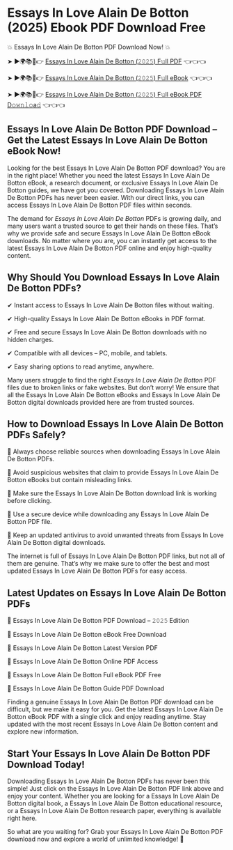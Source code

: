 # Essays In Love Alain De Botton (2025) Ebook PDF Download Free

💥 Essays In Love Alain De Botton PDF Download Now! 💥

➤ ►🌍📚📱👉 [Essays In Love Alain De Botton (𝟸𝟶𝟸𝟻) F𝚞ll PDF](https://getpdf.xyz/essays-in-love-alain-de-botton) 👈👈👈


➤ ►🌍📚📱👉 [Essays In Love Alain De Botton (𝟸𝟶𝟸𝟻) F𝚞ll eBook](https://getpdf.xyz/essays-in-love-alain-de-botton) 👈👈👈


➤ ►🌍📚📱👉 [Essays In Love Alain De Botton (𝟸𝟶𝟸𝟻) F𝚞ll eBook PDF D𝚘𝚠𝚗𝚕𝚘a𝚍](https://getpdf.xyz/essays-in-love-alain-de-botton) 👈👈👈


## Essays In Love Alain De Botton PDF Download – Get the Latest Essays In Love Alain De Botton eBook Now!

Looking for the best Essays In Love Alain De Botton PDF download? You are in the right place! Whether you need the latest Essays In Love Alain De Botton eBook, a research document, or exclusive Essays In Love Alain De Botton guides, we have got you covered. Downloading Essays In Love Alain De Botton PDFs has never been easier. With our direct links, you can access Essays In Love Alain De Botton PDF files within seconds.

The demand for *Essays In Love Alain De Botton* PDFs is growing daily, and many users want a trusted source to get their hands on these files. That’s why we provide safe and secure Essays In Love Alain De Botton eBook downloads. No matter where you are, you can instantly get access to the latest Essays In Love Alain De Botton PDF online and enjoy high-quality content.

## Why Should You Download Essays In Love Alain De Botton PDFs?

✔ Instant access to Essays In Love Alain De Botton files without waiting.

✔ High-quality Essays In Love Alain De Botton eBooks in PDF format.

✔ Free and secure Essays In Love Alain De Botton downloads with no hidden charges.

✔ Compatible with all devices – PC, mobile, and tablets.

✔ Easy sharing options to read anytime, anywhere.

Many users struggle to find the right *Essays In Love Alain De Botton* PDF files due to broken links or fake websites. But don’t worry! We ensure that all the Essays In Love Alain De Botton eBooks and Essays In Love Alain De Botton digital downloads provided here are from trusted sources.

## How to Download Essays In Love Alain De Botton PDFs Safely?

📌 Always choose reliable sources when downloading Essays In Love Alain De Botton PDFs.

📌 Avoid suspicious websites that claim to provide Essays In Love Alain De Botton eBooks but contain misleading links.

📌 Make sure the Essays In Love Alain De Botton download link is working before clicking.

📌 Use a secure device while downloading any Essays In Love Alain De Botton PDF file.

📌 Keep an updated antivirus to avoid unwanted threats from Essays In Love Alain De Botton digital downloads.

The internet is full of Essays In Love Alain De Botton PDF links, but not all of them are genuine. That’s why we make sure to offer the best and most updated Essays In Love Alain De Botton PDFs for easy access.

## Latest Updates on Essays In Love Alain De Botton PDFs

🔹 Essays In Love Alain De Botton PDF Download – 𝟸𝟶𝟸𝟻 Edition

🔹 Essays In Love Alain De Botton eBook Free Download

🔹 Essays In Love Alain De Botton Latest Version PDF

🔹 Essays In Love Alain De Botton Online PDF Access

🔹 Essays In Love Alain De Botton Full eBook PDF Free

🔹 Essays In Love Alain De Botton Guide PDF Download

Finding a genuine Essays In Love Alain De Botton PDF download can be difficult, but we make it easy for you. Get the latest Essays In Love Alain De Botton eBook PDF with a single click and enjoy reading anytime. Stay updated with the most recent Essays In Love Alain De Botton content and explore new information.

## Start Your Essays In Love Alain De Botton PDF Download Today!

Downloading Essays In Love Alain De Botton PDFs has never been this simple! Just click on the Essays In Love Alain De Botton PDF link above and enjoy your content. Whether you are looking for a Essays In Love Alain De Botton digital book, a Essays In Love Alain De Botton educational resource, or a Essays In Love Alain De Botton research paper, everything is available right here.

So what are you waiting for? Grab your Essays In Love Alain De Botton PDF download now and explore a world of unlimited knowledge! 🚀